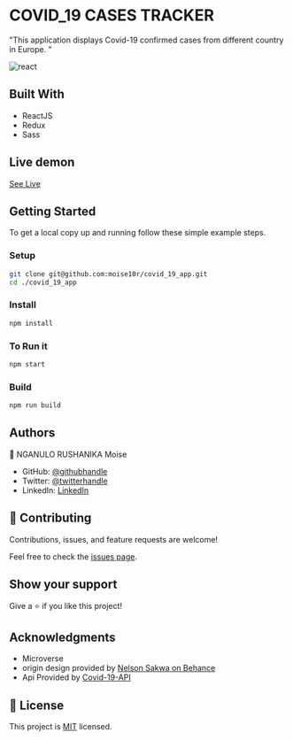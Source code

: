 # COVID_19 CASES TRACKER
"This application displays Covid-19 confirmed cases from different country in Europe. "

![react](https://user-images.githubusercontent.com/57562869/132714311-4af231a9-b3a2-498c-9e2d-ab7e0679a444.png)


## Built With

- ReactJS
- Redux
- Sass

## Live demon

[See Live](https://determined-archimedes-c0ea66.netlify.app/)

## Getting Started

To get a local copy up and running follow these simple example steps.

### Setup

```bash
git clone git@github.com:moise10r/covid_19_app.git
cd ./covid_19_app
```

### Install

```bash
npm install
```

### To Run it

```bash
npm start
```

### Build

```bash
npm run build
```


## Authors

👤 NGANULO RUSHANIKA Moise

- GitHub: [@githubhandle](https://github.com/moise10r)
- Twitter: [@twitterhandle](https://twitter.com/MRushanika)
- LinkedIn: [LinkedIn](https://www.linkedin.com/in/nganulo-rushanika-mo%C3%AFse-626139197/)
## 🤝 Contributing

Contributions, issues, and feature requests are welcome!

Feel free to check the [issues page](../../issues/).

## Show your support

Give a ⭐️ if you like this project!

## Acknowledgments

- Microverse
- origin design provided by [Nelson Sakwa on Behance](https://www.behance.net/sakwadesignstudio)
- Api Provided by [Covid-19-API](https://github.com/M-Media-Group/Covid-19-API)

## 📝 License

This project is [MIT](./MIT.md) licensed.